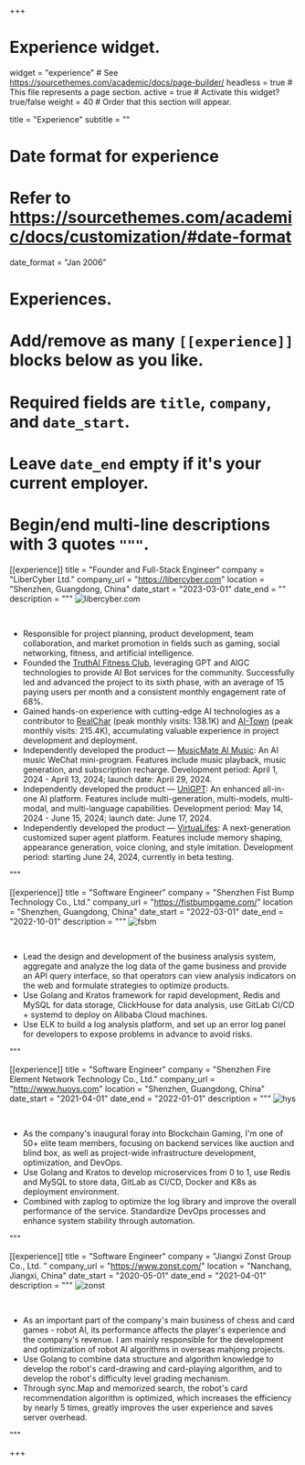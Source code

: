 +++
# Experience widget.
widget = "experience"  # See https://sourcethemes.com/academic/docs/page-builder/
headless = true  # This file represents a page section.
active = true  # Activate this widget? true/false
weight = 40  # Order that this section will appear.

title = "Experience"
subtitle = ""

# Date format for experience
#   Refer to https://sourcethemes.com/academic/docs/customization/#date-format
date_format = "Jan 2006"

# Experiences.
#   Add/remove as many `[[experience]]` blocks below as you like.
#   Required fields are `title`, `company`, and `date_start`.
#   Leave `date_end` empty if it's your current employer.
#   Begin/end multi-line descriptions with 3 quotes `"""`.

[[experience]]
  title = "Founder and Full-Stack Engineer"
  company = "LiberCyber Ltd."
  company_url = "https://libercyber.com"
  location = "Shenzhen, Guangdong, China"
  date_start = "2023-03-01"
  date_end = ""
  description = """
<img data-src="/media/libercyber.jpg" alt="libercyber.com" style="padding-bottom: 30px;" class="lazyload">

- Responsible for project planning, product development, team collaboration, and market promotion in fields such as gaming, social networking, fitness, and artificial intelligence.
- Founded the [TruthAI Fitness Club](https://github.com/TruthAIOrg/ai-fitness-club), leveraging GPT and AIGC technologies to provide AI Bot services for the community. Successfully led and advanced the project to its sixth phase, with an average of 15 paying users per month and a consistent monthly engagement rate of 68%.
- Gained hands-on experience with cutting-edge AI technologies as a contributor to [RealChar](https://realchar.ai/) (peak monthly visits: 138.1K) and [AI-Town](https://www.convex.dev/ai-town) (peak monthly visits: 215.4K), accumulating valuable experience in project development and deployment.
- Independently developed the product — [MusicMate AI Music](https://img.ifree258.top/me.ifree.love/projects/yy_mp_code.png): An AI music WeChat mini-program. Features include music playback, music generation, and subscription recharge. Development period: April 1, 2024 - April 13, 2024; launch date: April 29, 2024.
- Independently developed the product — [UniGPT](https://unigpt.vip): An enhanced all-in-one AI platform. Features include multi-generation, multi-models, multi-modal, and multi-language capabilities. Development period: May 14, 2024 - June 15, 2024; launch date: June 17, 2024.
- Independently developed the product — [VirtuaLifes](https://virtualifes.com): A next-generation customized super agent platform. Features include memory shaping, appearance generation, voice cloning, and style imitation. Development period: starting June 24, 2024, currently in beta testing.

"""

[[experience]]
  title = "Software Engineer"
  company = "Shenzhen Fist Bump Technology Co., Ltd."
  company_url = "https://fistbumpgame.com/"
  location = "Shenzhen, Guangdong, China"
  date_start = "2022-03-01"
  date_end = "2022-10-01"
  description = """
<img data-src="/media/fsbm.jpg" alt="fsbm" style="padding-bottom: 30px;" class="lazyload">

- Lead the design and development of the business analysis system, aggregate and analyze the log data of the game business and provide an API query interface, so that operators can view analysis indicators on the web and formulate strategies to optimize products.
- Use Golang and Kratos framework for rapid development, Redis and MySQL for data storage, ClickHouse for data analysis, use GitLab CI/CD + systemd to deploy on Alibaba Cloud machines.
- Use ELK to build a log analysis platform, and set up an error log panel for developers to expose problems in advance to avoid risks.

"""

[[experience]]
  title = "Software Engineer"
  company = "Shenzhen Fire Element Network Technology Co., Ltd."
  company_url = "http://www.huoys.com"
  location = "Shenzhen, Guangdong, China"
  date_start = "2021-04-01"
  date_end = "2022-01-01"
  description = """
<img data-src="/media/hys.jpg" alt="hys" style="padding-bottom: 30px;" class="lazyload">

-	As the company's inaugural foray into Blockchain Gaming, I'm one of 50+ elite team members, focusing on backend services like auction and blind box, as well as project-wide infrastructure development, optimization, and DevOps.
-	Use Golang and Kratos to develop microservices from 0 to 1, use Redis and MySQL to store data, GitLab as CI/CD, Docker and K8s as deployment environment.
-	Combined with zaplog to optimize the log library and improve the overall performance of the service. Standardize DevOps processes and enhance system stability through automation.

"""

[[experience]]
  title = "Software Engineer"
  company = "Jiangxi Zonst Group Co., Ltd.	"
  company_url = "https://www.zonst.com/"
  location = "Nanchang, Jiangxi, China"
  date_start = "2020-05-01"
  date_end = "2021-04-01"
  description = """
<img data-src="/media/zonst.jpg" alt="zonst" style="padding-bottom: 30px;" class="lazyload">

-	As an important part of the company's main business of chess and card games - robot AI, its performance affects the player's experience and the company's revenue. I am mainly responsible for the development and optimization of robot AI algorithms in overseas mahjong projects.
-	Use Golang to combine data structure and algorithm knowledge to develop the robot's card-drawing and card-playing algorithm, and to develop the robot's difficulty level grading mechanism.
-	Through sync.Map and memorized search, the robot's card recommendation algorithm is optimized, which increases the efficiency by nearly 5 times, greatly improves the user experience and saves server overhead.

"""

+++
